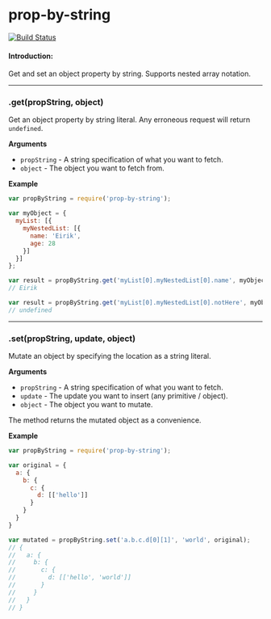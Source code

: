prop-by-string
==============

[![Build Status](https://travis-ci.org/eiriklv/prop-by-string.svg?branch=master)](https://travis-ci.org/eiriklv/prop-by-string)

#### Introduction:
Get and set an object property by string.
Supports nested array notation.

---------------------------------------

### .get(propString, object)

Get an object property by string literal.
Any erroneous request will return `undefined`.

__Arguments__

* `propString` - A string specification of what you want to fetch.
* `object` - The object you want to fetch from.

__Example__

```js
var propByString = require('prop-by-string');

var myObject = {
  myList: [{
    myNestedList: [{
      name: 'Eirik',
      age: 28
    }]
  }]
};

var result = propByString.get('myList[0].myNestedList[0].name', myObject);
// Eirik

var result = propByString.get('myList[0].myNestedList[0].notHere', myObject);
// undefined
```

---------------------------------------

### .set(propString, update, object)

Mutate an object by specifying the location as a string literal.

__Arguments__

* `propString` - A string specification of what you want to fetch.
* `update` - The update you want to insert (any primitive / object).
* `object` - The object you want to mutate.

The method returns the mutated object as a convenience.

__Example__

```js
var propByString = require('prop-by-string');

var original = {
  a: {
    b: {
      c: {
        d: [['hello']]
      }
    }
  }
}

var mutated = propByString.set('a.b.c.d[0][1]', 'world', original);
// {
//   a: {
//     b: {
//       c: {
//         d: [['hello', 'world']]
//       }
//     }
//   }
// }
```
